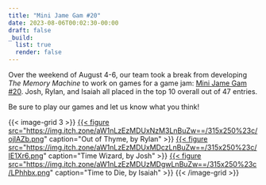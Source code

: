```yaml
---
title: "Mini Jame Gam #20"
date: 2023-08-06T00:02:30-00:00
draft: false
_build:
  list: true
  render: false
---
```


Over the weekend of August 4-6, our team took a break from developing _The Memory Machine_ to work on games for a game jam: [Mini Jame Gam #20](https://itch.io/jam/mini-jame-gam-20). Josh, Rylan, and Isaiah all placed in the top 10 overall out of 47 entries.

Be sure to play our games and let us know what you think!

{{< image-grid 3 >}}
  <a href="https://supergobo.itch.io/out-of-thyme" target="_blank" style="text-align: center">
    {{<
      figure
      src="https://img.itch.zone/aW1nLzEzMDUxNzM3LnBuZw==/315x250%23c/ojlAZb.png"
      caption="Out of Thyme, by Rylan"
    >}}
  </a>
  <a href="https://paperish.itch.io/time-wizard" target="_blank" style="text-align: center">
    {{<
      figure
      src="https://img.itch.zone/aW1nLzEzMDUxMDczLnBuZw==/315x250%23c/IE1Xr6.png"
      caption="Time Wizard, by Josh"
    >}}
  </a>
  <a href="https://whistlingnomad.itch.io/time-to-die" target="_blank" style="text-align: center">
    {{<
      figure
      src="https://img.itch.zone/aW1nLzEzMDUzMDgwLnBuZw==/315x250%23c/LPhhbx.png"
      caption="Time to Die, by Isaiah"
    >}}
  </a>
{{< /image-grid >}}

<!--more-->

